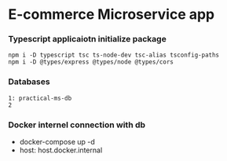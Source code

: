 # E-commerce Microservice app

### Typescript applicaiotn initialize package

```
npm i -D typescript tsc ts-node-dev tsc-alias tsconfig-paths
npm i -D @types/express @types/node @types/cors
```

### Databases

```
1: practical-ms-db
2
```

### Docker internel connection with db

- docker-compose up -d
- host: host.docker.internal
